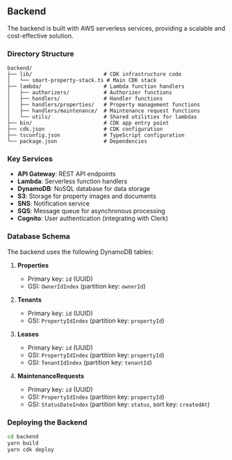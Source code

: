 ## Backend

The backend is built with AWS serverless services, providing a scalable and cost-effective solution.

### Directory Structure

```
backend/
├── lib/                       # CDK infrastructure code
│   └── smart-property-stack.ts # Main CDK stack
├── lambda/                    # Lambda function handlers
│   ├── authorizers/           # Authorizer functions
│   ├── handlers/              # Handler functions
│   ├── handlers/properties/   # Property management functions
│   ├── handlers/maintenance/  # Maintenance request functions
│   └── utils/                 # Shared utilities for lambdas
├── bin/                       # CDK app entry point
├── cdk.json                   # CDK configuration
├── tsconfig.json              # TypeScript configuration
└── package.json               # Dependencies
```

### Key Services

- **API Gateway**: REST API endpoints
- **Lambda**: Serverless function handlers
- **DynamoDB**: NoSQL database for data storage
- **S3**: Storage for property images and documents
- **SNS**: Notification service
- **SQS**: Message queue for asynchronous processing
- **Cognito**: User authentication (integrating with Clerk)

### Database Schema

The backend uses the following DynamoDB tables:

1. **Properties**

   - Primary key: `id` (UUID)
   - GSI: `OwnerIdIndex` (partition key: `ownerId`)

2. **Tenants**

   - Primary key: `id` (UUID)
   - GSI: `PropertyIdIndex` (partition key: `propertyId`)

3. **Leases**

   - Primary key: `id` (UUID)
   - GSI: `PropertyIdIndex` (partition key: `propertyId`)
   - GSI: `TenantIdIndex` (partition key: `tenantId`)

4. **MaintenanceRequests**
   - Primary key: `id` (UUID)
   - GSI: `PropertyIdIndex` (partition key: `propertyId`)
   - GSI: `StatusDateIndex` (partition key: `status`, sort key: `createdAt`)

### Deploying the Backend

```bash
cd backend
yarn build
yarn cdk deploy
```

